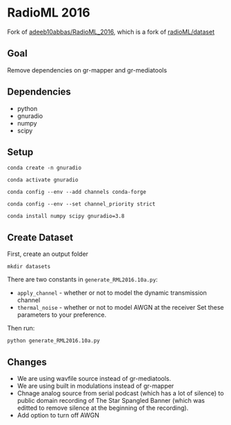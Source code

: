 # RadioML 2016
Fork of [adeeb10abbas/RadioML_2016](https://github.com/adeeb10abbas/RadioML_2016), which is a fork of [radioML/dataset](https://github.com/radioML/dataset) 
## Goal
Remove dependencies on gr-mapper and gr-mediatools

## Dependencies
* python
* gnuradio
* numpy
* scipy

## Setup
`conda create -n gnuradio`

`conda activate gnuradio`

`conda config --env --add channels conda-forge`

`conda config --env --set channel_priority strict`

`conda install numpy scipy gnuradio=3.8`

## Create Dataset
First, create an output folder

`mkdir datasets`

There are two constants in `generate_RML2016.10a.py`:
* `apply_channel` - whether or not to model the dynamic transmission channel
* `thermal_noise` - whether or not to model AWGN at the receiver
Set these parameters to your preference.

Then run:

`python generate_RML2016.10a.py`

## Changes
* We are using wavfile source instead of gr-mediatools.
* We are using built in modulations instead of gr-mapper
* Chnage analog source from serial podcast (which has a lot of silence) to public domain recording of The Star Spangled Banner (which was editted to remove silence at the beginning of the recording).
* Add option to turn off AWGN

